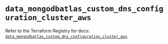 # `data_mongodbatlas_custom_dns_configuration_cluster_aws`

Refer to the Terraform Registry for docs: [`data_mongodbatlas_custom_dns_configuration_cluster_aws`](https://registry.terraform.io/providers/mongodb/mongodbatlas/1.34.0/docs/data-sources/custom_dns_configuration_cluster_aws).
